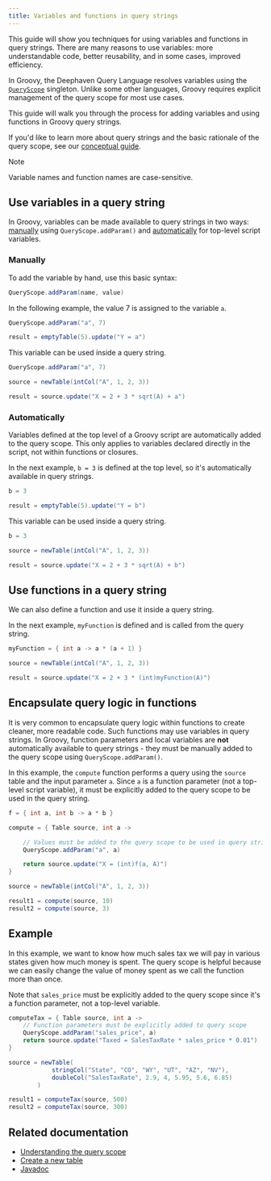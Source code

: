 ```yaml
---
title: Variables and functions in query strings
---
```


This guide will show you techniques for using variables and functions in query strings. There are many reasons to use variables: more understandable code, better reusability, and in some cases, improved efficiency.

In Groovy, the Deephaven Query Language resolves variables using the [`QueryScope`](/core/javadoc/io/deephaven/engine/context/QueryScope.html) singleton. Unlike some other languages, Groovy requires explicit management of the query scope for most use cases.

This guide will walk you through the process for adding variables and using functions in Groovy query strings.

If you'd like to learn more about query strings and the basic rationale of the query scope, see our [conceptual guide](../how-to-guides/queryscope.md).

> [!NOTE]
> Variable names and function names are case-sensitive.

## Use variables in a query string

In Groovy, variables can be made available to query strings in two ways: [manually](#manually) using `QueryScope.addParam()` and [automatically](#automatically) for top-level script variables.

### Manually

To add the variable by hand, use this basic syntax:

```groovy skip-test
QueryScope.addParam(name, value)
```

In the following example, the value 7 is assigned to the variable `a`.

```groovy
QueryScope.addParam("a", 7)

result = emptyTable(5).update("Y = a")
```

This variable can be used inside a query string.

```groovy order=source,result
QueryScope.addParam("a", 7)

source = newTable(intCol("A", 1, 2, 3))

result = source.update("X = 2 + 3 * sqrt(A) + a")
```

### Automatically

Variables defined at the top level of a Groovy script are automatically added to the query scope. This only applies to variables declared directly in the script, not within functions or closures.

In the next example, `b = 3` is defined at the top level, so it's automatically available in query strings.

```groovy
b = 3

result = emptyTable(5).update("Y = b")
```

This variable can be used inside a query string.

```groovy order=source,result
b = 3

source = newTable(intCol("A", 1, 2, 3))

result = source.update("X = 2 + 3 * sqrt(A) + b")
```

## Use functions in a query string

We can also define a function and use it inside a query string.

In the next example, `myFunction` is defined and is called from the query string.

```groovy order=source,result
myFunction = { int a -> a * (a + 1) }

source = newTable(intCol("A", 1, 2, 3))

result = source.update("X = 2 + 3 * (int)myFunction(A)")
```

## Encapsulate query logic in functions

It is very common to encapsulate query logic within functions to create cleaner, more readable code. Such functions may use variables in query strings. In Groovy, function parameters and local variables are **not** automatically available to query strings - they must be manually added to the query scope using `QueryScope.addParam()`.

In this example, the `compute` function performs a query using the `source` table and the input parameter `a`. Since `a` is a function parameter (not a top-level script variable), it must be explicitly added to the query scope to be used in the query string.

```groovy order=source,result1,result2
f = { int a, int b -> a * b }

compute = { Table source, int a ->

    // Values must be added to the query scope to be used in query strings.
    QueryScope.addParam("a", a)

    return source.update("X = (int)f(a, A)")
}

source = newTable(intCol("A", 1, 2, 3))

result1 = compute(source, 10)
result2 = compute(source, 3)
```

## Example

In this example, we want to know how much sales tax we will pay in various states given how much money is spent. The query scope is helpful because we can easily change the value of money spent as we call the function more than once.

Note that `sales_price` must be explicitly added to the query scope since it's a function parameter, not a top-level variable.

```groovy order=source,result1,result2
computeTax = { Table source, int a ->
    // Function parameters must be explicitly added to query scope
    QueryScope.addParam("sales_price", a)
    return source.update("Taxed = SalesTaxRate * sales_price * 0.01")
}

source = newTable(
            stringCol("State", "CO", "WY", "UT", "AZ", "NV"),
            doubleCol("SalesTaxRate", 2.9, 4, 5.95, 5.6, 6.85)
        )

result1 = computeTax(source, 500)
result2 = computeTax(source, 300)
```

## Related documentation

- [Understanding the query scope](../how-to-guides/queryscope.md)
- [Create a new table](./new-and-empty-table.md#newtable)
- [Javadoc](/core/javadoc/io/deephaven/engine/context/QueryScope.html)
